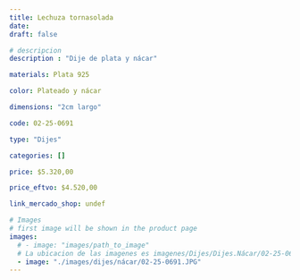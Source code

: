 ```yaml
---
title: Lechuza tornasolada
date: 
draft: false

# descripcion
description : "Dije de plata y nácar"

materials: Plata 925

color: Plateado y nácar

dimensions: "2cm largo"

code: 02-25-0691

type: "Dijes"

categories: []

price: $5.320,00

price_eftvo: $4.520,00

link_mercado_shop: undef

# Images
# first image will be shown in the product page
images:
  # - image: "images/path_to_image"
  # La ubicacion de las imagenes es imagenes/Dijes/Dijes.Nácar/02-25-0691-lechuza-tornasolada
  - image: "./images/dijes/nácar/02-25-0691.JPG"
---
```

